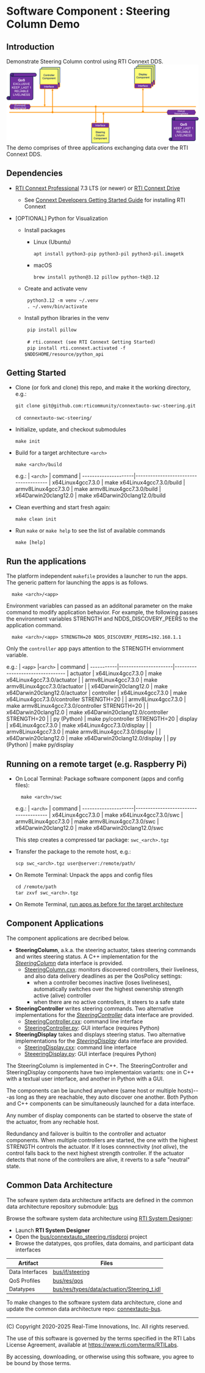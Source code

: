 # Software Component : Steering Column Demo

## Introduction

Demonstrate Steering Column control using RTI Connext DDS.
![Steering Column Use Case Demo - Software System Architecure](img/steering-architecture.png)
The demo comprises of three applications exchanging data over the RTI Connext DDS.

## Dependencies

- [RTI Connext Professional](https://www.rti.com/products/connext-professional) 7.3 LTS (or newer)
  or [RTI Connext Drive](https://www.rti.com/products/connext-drive)
  - See [Connext Developers Getting Started Guide](https://community.rti.com/static/documentation/developers/)
    for installing RTI Connext

- [OPTIONAL] Python for Visualization
   - Install packages
     - Linux (Ubuntu)

           apt install python3-pip python3-pil python3-pil.imagetk

      - macOS

            brew install python@3.12 pillow python-tk@3.12

  - Create and activate venv

         python3.12 -m venv ~/.venv
         . ~/.venv/bin/activate

  - Install python libraries in the venv

         pip install pillow

         # rti.connext (see RTI Connext Getting Started)
         pip install rti.connext.activated -f $NDDSHOME/resource/python_api


## Getting Started

- Clone (or fork and clone) this repo, and make it the working directory, e.g.:

      git clone git@github.com:rticommunity/connextauto-swc-steering.git

      cd connextauto-swc-steering/

- Initialize, update, and checkout submodules

      make init

- Build for a target architecture `<arch>`

      make <arch>/build

  e.g.:
  | `<arch>`             | command
  | ---------------------|--------------------------------------
  | x64Linux4gcc7.3.0    | make x64Linux4gcc7.3.0/build
  | armv8Linux4gcc7.3.0  | make armv8Linux4gcc7.3.0/build
  | x64Darwin20clang12.0 | make x64Darwin20clang12.0/build

- Clean everthing and start fresh again:

      make clean init

- Run `make` or `make help` to see the list of available commands

      make [help]


## Run the applications


   The platform independent `makefile` provides a launcher to run the apps.
   The generic pattern for launching the apps is as follows.

      make <arch>/<app>

   Environment variables can passed as an additonal parameter on the make command to modify
   application behavior. For example, the following passes the environment variables
   STRENGTH and NDDS_DISCOVERY_PEERS to the application command.

      make <arch>/<app> STRENGTH=20 NDDS_DISCOVERY_PEERS=192.168.1.1

   Only the `controller` app pays attention to the STRENGTH enviornment variable.

  e.g.:
  | `<app>`    |`<arch>`              | command
  | -----------|----------------------|---------------------------------
  | actuator   | x64Linux4gcc7.3.0    | make x64Linux4gcc7.3.0/actuator
  |            | armv8Linux4gcc7.3.0  | make armv8Linux4gcc7.3.0/actuator
  |            | x64Darwin20clang12.0 | make x64Darwin20clang12.0/actuator
  | controller | x64Linux4gcc7.3.0    | make x64Linux4gcc7.3.0/controller STRENGTH=20
  |            | armv8Linux4gcc7.3.0  | make armv8Linux4gcc7.3.0/controller STRENGTH=20
  |            | x64Darwin20clang12.0 | make x64Darwin20clang12.0/controller STRENGTH=20
  |            | py (Python)          | make py/controller STRENGTH=20
  | display    | x64Linux4gcc7.3.0    | make x64Linux4gcc7.3.0/display
  |            | armv8Linux4gcc7.3.0  | make armv8Linux4gcc7.3.0/display
  |            | x64Darwin20clang12.0 | make x64Darwin20clang12.0/display
  |            | py (Python)          | make py/display


## Running on a remote target (e.g. Raspberry Pi)

- On Local Terminal: Package software component (apps and config files):

        make <arch>/swc

  e.g.:
  | `<arch>`             | command
  | ---------------------|--------------------------------------
  | x64Linux4gcc7.3.0    | make x64Linux4gcc7.3.0/swc
  | armv8Linux4gcc7.3.0  | make armv8Linux4gcc7.3.0/swc
  | x64Darwin20clang12.0 | make x64Darwin20clang12.0/swc

  This step creates a compressed tar package: `swc_<arch>.tgz`

- Transfer the package to the remote host, e.g.:

      scp swc_<arch>.tgz user@server:/remote/path/

- On Remote Terminal: Unpack the apps and config files

      cd /remote/path
      tar zxvf swc_<arch>.tgz

- On Remote Terminal, [run apps as before for the target architecture](#run-the-applications)

## Component Applications

The component applications are decribed below.

- **SteeringColumn**, a.k.a. the steering actuator, takes steering commands and writes steering status.
  A C++ implementation for the [*SteeringColumn*](bus/if/steering/SteeringColumn.xml) data interface
  is provided.
  - [SteeringColumn.cxx](SteeringColumn.cxx): monitors discovered controllers, their
  liveliness, and also data delivery deadlines as per the QosPolicy settings:
    - when a controller becomes inactive (loses livelineses), automatically switches over
     the highest ownership strength active (alive) controller
    - when there are no active controllers, it steers to a safe state
- **SteeringController** writes steering commands. Two alternative implementations for
  the [*SteeringController*](bus/if/steering/SteeringController.xml) data interface are provided.
  - [SteeringController.cxx](SteeringController.cxx): command line interface
  - [SteeringController.py](SteeringController.py): GUI interface (requires Python)
- **SteeringDisplay** takes and displays steering status. Two alternative implementations for
  the [*SteeringDisplay*](bus/if/steering/SteeringDisplay.xml) data interface are provided.
  - [SteeringDisplay.cxx](SteeringDisplay.cxx): command line interface
  - [SteeeringDisplay.py](SteeringDisplay.py): GUI interface (requires Python)

The SteeringColumn is implemented in C++. The SteeringController and SteeringDisplay components
have two implementaion variants: one in C++ with a textual user interface, and another
in Python with a GUI.

The components can be launched anywhere (same host or multiple hosts)---as long as they are reachable, they
auto discover one another. Both Python and C++ components can be simultaneously launched for a data
interface.

Any number of display components can be started to observe the state of the actuator, from any rechable host.

Redundancy and failover is builtin to the controller and actuator components. When multiple controllers
are started, the one with the highest STRENGTH controls the actuator. If it loses connnectivity
(*not alive*), the control falls back to the next highest strength controller. If the actuator detects
that none of the controllers are alive, it reverts to a safe "neutral" state.


## Common Data Architecture

The sofware system data architecture artifacts are defined in the common data
architecture repository submodule: [bus](bus)

Browse the software system data architecture using [RTI System Designer](https://community.rti.com/static/documentation/connext-dds/current/doc/manuals/connext_dds_professional/tools/system_designer/index.html):

  -  Launch **RTI System Designer**
  - Open the [bus/connextauto_steering.rtisdproj](bus/connextauto_steering.rtisdproj) project
  - Browse the datatypes, qos profiles, data domains, and participant data interfaces


  | Artifact             | Files
  | ---------------------|--------------------------------------
  | Data Interfaces      | [bus/if/steering](bus/if/steering)
  | QoS Profiles         | [bus/res/qos](bus/res/qos)
  | Datatypes            | [bus/res/types/data/actuation/Steering_t.idl](bus/res/types/data/actuation/Steering_t.idl)

To make changes to the software system data architecture, clone and update the common data architecture
repo: [connextauto-bus](https://github.com/rticommunity/connextauto-bus).

---
(C) Copyright 2020-2025 Real-Time Innovations, Inc.  All rights reserved.

The use of this software is governed by the terms specified in the RTI Labs License Agreement, available at https://www.rti.com/terms/RTILabs. 

By accessing, downloading, or otherwise using this software, you agree to be bound by those terms.
